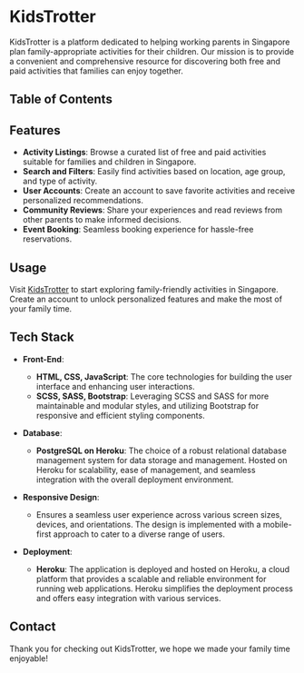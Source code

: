 # KidsTrotter
KidsTrotter is a platform dedicated to helping working parents in Singapore plan family-appropriate activities for their children. Our mission is to provide a convenient and comprehensive resource for discovering both free and paid activities that families can enjoy together.

## Table of Contents

## Features
- **Activity Listings**: Browse a curated list of free and paid activities suitable for families and children in Singapore.
- **Search and Filters**: Easily find activities based on location, age group, and type of activity.
- **User Accounts**: Create an account to save favorite activities and receive personalized recommendations.
- **Community Reviews**: Share your experiences and read reviews from other parents to make informed decisions.
- **Event Booking**: Seamless booking experience for hassle-free reservations.

## Usage
Visit [KidsTrotter](https://www.kidstrotter.fun) to start exploring family-friendly activities in Singapore. Create an account to unlock personalized features and make the most of your family time.

## Tech Stack
- **Front-End**:
  - **HTML, CSS, JavaScript**: The core technologies for building the user interface and enhancing user interactions.
  - **SCSS, SASS, Bootstrap**: Leveraging SCSS and SASS for more maintainable and modular styles, and utilizing Bootstrap for responsive and efficient styling components.
- **Database**:
  - **PostgreSQL on Heroku**: The choice of a robust relational database management system for data storage and management. Hosted on Heroku for scalability, ease of management, and seamless integration with the overall deployment environment.

- **Responsive Design**:
  - Ensures a seamless user experience across various screen sizes, devices, and orientations. The design is implemented with a mobile-first approach to cater to a diverse range of users.

- **Deployment**:
  - **Heroku**: The application is deployed and hosted on Heroku, a cloud platform that provides a scalable and reliable environment for running web applications. Heroku simplifies the deployment process and offers easy integration with various services.

## Contact
Thank you for checking out KidsTrotter, we hope we made your family time enjoyable!
